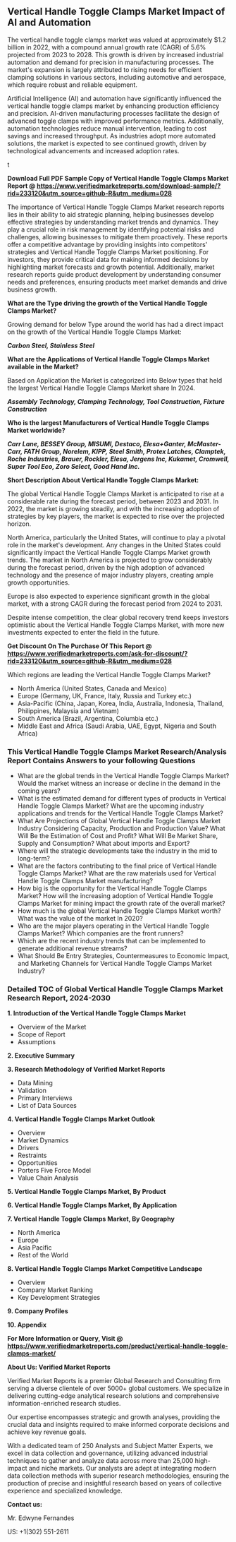 <h2>Vertical Handle Toggle Clamps Market Impact of AI and Automation</h2><p>The vertical handle toggle clamps market was valued at approximately $1.2 billion in 2022, with a compound annual growth rate (CAGR) of 5.6% projected from 2023 to 2028. This growth is driven by increased industrial automation and demand for precision in manufacturing processes. The market's expansion is largely attributed to rising needs for efficient clamping solutions in various sectors, including automotive and aerospace, which require robust and reliable equipment.</p><p>Artificial Intelligence (AI) and automation have significantly influenced the vertical handle toggle clamps market by enhancing production efficiency and precision. AI-driven manufacturing processes facilitate the design of advanced toggle clamps with improved performance metrics. Additionally, automation technologies reduce manual intervention, leading to cost savings and increased throughput. As industries adopt more automated solutions, the market is expected to see continued growth, driven by technological advancements and increased adoption rates.</p>t</p><p id="" class=""><strong>Download Full PDF Sample Copy of Vertical Handle Toggle Clamps Market Report @ <a href="https://www.verifiedmarketreports.com/download-sample/?rid=233120&utm_source=github-R&utm_medium=028" target="_blank">https://www.verifiedmarketreports.com/download-sample/?rid=233120&utm_source=github-R&utm_medium=028</a></strong></p><p>The importance of&nbsp;Vertical Handle Toggle Clamps Market research reports lies in their ability to aid strategic planning, helping businesses develop effective strategies by understanding market trends and dynamics. They play a crucial role in risk management by identifying potential risks and challenges, allowing businesses to mitigate them proactively. These reports offer a competitive advantage by providing insights into competitors' strategies and Vertical Handle Toggle Clamps Market positioning. For investors, they provide critical data for making informed decisions by highlighting market forecasts and growth potential. Additionally, market research reports guide product development by understanding consumer needs and preferences, ensuring products meet market demands and drive business growth.</p><p><strong>What are the&nbsp;Type driving the growth of the Vertical Handle Toggle Clamps Market?</strong></p><p id="" class="">Growing demand for below Type around the world has had a direct impact on the growth of the Vertical Handle Toggle Clamps Market:</p><em><strong>Carbon Steel, Stainless Steel</strong></em></p><strong>What are the&nbsp;Applications&nbsp;of Vertical Handle Toggle Clamps Market available in the Market?</strong></p><p id="" class="">Based on Application the Market is categorized into Below types that held the largest Vertical Handle Toggle Clamps Market share In 2024.</p><em><strong>Assembly Technology, Clamping Technology, Tool Construction, Fixture Construction</strong></em></p><strong>Who is the largest Manufacturers of Vertical Handle Toggle Clamps Market worldwide?</strong></p><p><em><strong>Carr Lane, BESSEY Group, MISUMI, Destaco, Elesa+Ganter, McMaster-Carr, FATH Group, Norelem, KIPP, Steel Smith, Protex Latches, Clamptek, Roche Industries, Brauer, Rockler, Elesa, Jergens Inc, Kukamet, Cromwell, Super Tool Eco, Zoro Select, Good Hand Inc.</strong></em></p><p id="" class=""><strong>Short Description About Vertical Handle Toggle Clamps Market:</strong></p><p>The global Vertical Handle Toggle Clamps Market is anticipated to rise at a considerable rate during the forecast period, between 2023 and 2031. In 2022, the market is growing steadily, and with the increasing adoption of strategies by key players, the market is expected to rise over the projected horizon.</p><p>North America, particularly the United States, will continue to play a pivotal role in the market's development. Any changes in the United States could significantly impact the Vertical Handle Toggle Clamps Market growth trends. The market in North America is projected to grow considerably during the forecast period, driven by the high adoption of advanced technology and the presence of major industry players, creating ample growth opportunities.</p><p>Europe is also expected to experience significant growth in the global market, with a strong CAGR during the forecast period from 2024 to 2031.</p><p>Despite intense competition, the clear global recovery trend keeps investors optimistic about the Vertical Handle Toggle Clamps Market, with more new investments expected to enter the field in the future.</p><p id="" class=""><strong>Get Discount On The Purchase Of This Report @ <a href="https://www.verifiedmarketreports.com/ask-for-discount/?rid=233120&utm_source=github-R&utm_medium=028" target="_blank">https://www.verifiedmarketreports.com/ask-for-discount/?rid=233120&utm_source=github-R&utm_medium=028</a></strong></p>Which regions are leading the Vertical Handle Toggle Clamps Market?</p><ul><li>North America (United States, Canada and Mexico)</li><li>Europe (Germany, UK, France, Italy, Russia and Turkey etc.)</li><li>Asia-Pacific (China, Japan, Korea, India, Australia, Indonesia, Thailand, Philippines, Malaysia and Vietnam)</li><li>South America (Brazil, Argentina, Columbia etc.)</li><li>Middle East and Africa (Saudi Arabia, UAE, Egypt, Nigeria and South Africa)</li></ul><h3 id="" class="">This Vertical Handle Toggle Clamps Market Research/Analysis Report Contains Answers to your following Questions</h3><ul><li>What are the global trends in the Vertical Handle Toggle Clamps Market? Would the market witness an increase or decline in the demand in the coming years?</li><li>What is the estimated demand for different types of products in Vertical Handle Toggle Clamps Market? What are the upcoming industry applications and trends for the Vertical Handle Toggle Clamps Market?</li><li>What Are Projections of Global Vertical Handle Toggle Clamps Market Industry Considering Capacity, Production and Production Value? What Will Be the Estimation of Cost and Profit? What Will Be Market Share, Supply and Consumption? What about imports and Export?</li><li>Where will the strategic developments take the industry in the mid to long-term?</li><li>What are the factors contributing to the final price of Vertical Handle Toggle Clamps Market? What are the raw materials used for Vertical Handle Toggle Clamps Market manufacturing?</li><li>How big is the opportunity for the Vertical Handle Toggle Clamps Market? How will the increasing adoption of Vertical Handle Toggle Clamps Market for mining impact the growth rate of the overall market?</li><li>How much is the global Vertical Handle Toggle Clamps Market worth? What was the value of the market In 2020?</li><li>Who are the major players operating in the Vertical Handle Toggle Clamps Market? Which companies are the front runners?</li><li>Which are the recent industry trends that can be implemented to generate additional revenue streams?</li><li>What Should Be Entry Strategies, Countermeasures to Economic Impact, and Marketing Channels for Vertical Handle Toggle Clamps Market Industry?</li></ul><h3 id="" class="">Detailed TOC of Global Vertical Handle Toggle Clamps Market Research Report, 2024-2030</h3><p id="" class=""><strong>1. Introduction of the Vertical Handle Toggle Clamps Market</strong></p><ul><li>Overview of the Market</li><li>Scope of Report</li><li>Assumptions</li></ul><p id="" class=""><strong>2. Executive Summary</strong></p><p id="" class=""><strong>3. Research Methodology of Verified Market Reports</strong></p><ul><li>Data Mining</li><li>Validation</li><li>Primary Interviews</li><li>List of Data Sources</li></ul><p id="" class=""><strong>4. Vertical Handle Toggle Clamps Market Outlook</strong></p><ul><li>Overview</li><li>Market Dynamics</li><li>Drivers</li><li>Restraints</li><li>Opportunities</li><li>Porters Five Force Model</li><li>Value Chain Analysis</li></ul><p id="" class=""><strong>5. Vertical Handle Toggle Clamps Market, By Product</strong></p><p id="" class=""><strong>6. Vertical Handle Toggle Clamps Market, By Application</strong></p><p id="" class=""><strong>7. Vertical Handle Toggle Clamps Market, By Geography</strong></p><ul><li>North America</li><li>Europe</li><li>Asia Pacific</li><li>Rest of the World</li></ul><p id="" class=""><strong>8. Vertical Handle Toggle Clamps Market Competitive Landscape</strong></p><ul><li>Overview</li><li>Company Market Ranking</li><li>Key Development Strategies</li></ul><p id="" class=""><strong>9. Company Profiles</strong></p><p id="" class=""><strong>10. Appendix</strong></p><p id="" class=""><strong>For More Information or Query, Visit @ <a href="https://www.verifiedmarketreports.com/product/vertical-handle-toggle-clamps-market/" target="_blank">https://www.verifiedmarketreports.com/product/vertical-handle-toggle-clamps-market/</a></strong></p><p id="" class=""><strong>About Us: Verified Market Reports</strong></p><p id="" class="">Verified Market Reports is a premier Global Research and Consulting firm serving a diverse clientele of over 5000+ global customers. We specialize in delivering cutting-edge analytical research solutions and comprehensive information-enriched research studies.</p><p id="" class="">Our expertise encompasses strategic and growth analyses, providing the crucial data and insights required to make informed corporate decisions and achieve key revenue goals.</p><p id="" class="">With a dedicated team of 250 Analysts and Subject Matter Experts, we excel in data collection and governance, utilizing advanced industrial techniques to gather and analyze data across more than 25,000 high-impact and niche markets. Our analysts are adept at integrating modern data collection methods with superior research methodologies, ensuring the production of precise and insightful research based on years of collective experience and specialized knowledge.</p><p id="" class=""><strong>Contact us:</strong></p><p id="" class="">Mr. Edwyne Fernandes</p><p id="" class="">US: +1(302) 551-2611</p>